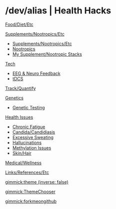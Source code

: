 # /dev/alias | Health Hacks

[Food/Diet/Etc](food-diet.md)

[Supplements/Nootropics/Etc]()

* [Supplements/Nootropics/Etc](supplements-nootropics/supplements-nootropics.md)
* [Nootropics](supplements-nootropics/nootropics.md)
* [My Supplement/Nootropic Stacks](supplements-nootropics/my-supplement-nootropic-stacks.md)

[Tech]()

* [EEG &amp; Neuro Feedback](tech/eeg-neurofeedback.md)
* [tDCS](tech/tdcs.md)

[Track/Quantify](track-quantify.md)

[Genetics]()

* [Genetic Testing](genetics/genetic-testing.md)

[Health Issues]()

* [Chronic Fatigue](health-issues/chronic-fatigue.md)
* [Candida/Candidiasis](health-issues/candida-candidiasis.md)
* [Excessive Sweating](health-issues/excessive-sweating.md)
* [Hallucinations](health-issues/hallucinations.md)
* [Methylation Issues](health-issues/methylation-issues.md)
* [Skin/Hair](health-issues/skin-hair.md)

[Medical/Wellness](medical-wellness.md)

[Links/References/Etc](links-references.md)

<!-- set a default theme -->
[gimmick:theme (inverse: false)](cosmo)

<!-- show a theme chooser in the menu bar -->
[gimmick:ThemeChooser](Theme)

<!-- show a fork me on github ribbon -->
[gimmick:forkmeongithub](http://github.com/alias1/devalias-healthhacks/)


<!--[Test Submenu]()

  * # SubmenuTitle1
  * [Submenu Item 1]()
  * [Submenu Item 2]()
  * [Submenu Item 3]()
  - - - -
  * [Submenu Item 4]()-->
